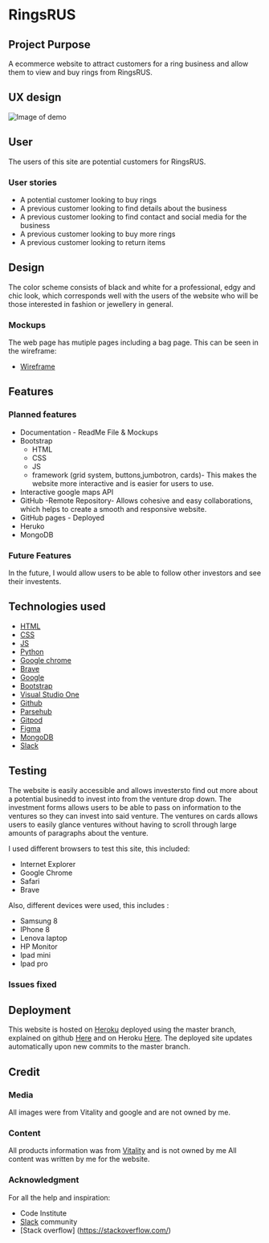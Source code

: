 # RingsRUS

## Project Purpose
A ecommerce website to attract customers for a ring business and allow them to view and buy rings from RingsRUS.
## UX design
![Image of demo](Documentation/msp3.png)

## User
The users of this site are potential customers for RingsRUS.

### User stories
* A potential customer looking to buy rings 
* A previous customer looking to find details about the business
* A previous customer looking to find contact and social media for the business 
* A previous customer looking to buy more rings 
* A previous customer looking to return items

## Design
The color scheme consists of black and white for a professional, edgy and chic look, which corresponds well with the users of the website who will be those interested in fashion or jewellery in general.

### Mockups
The web page has mutiple pages including a bag page. This can be seen in the wireframe:

* [Wireframe](https://www.figma.com/file/hh9MeowSkZakhPHTHYMpAV/Ringsrus?node-id=0%3A1)

## Features

### Planned features 


* Documentation - ReadMe File & Mockups
* Bootstrap
  * HTML
  * CSS 
  * JS
  * framework (grid system, buttons,jumbotron, cards)- This makes the website more interactive and is easier for users to use. 
* Interactive google maps API
* GitHub -Remote Repository- Allows cohesive and easy collaborations, which helps to create a smooth and responsive website.
* GitHub pages - Deployed
* Heruko
* MongoDB

### Future Features 
In the future, I would allow users to be able to follow other investors and see their investents. 

## Technologies used
* [HTML](https://developer.mozilla.org/en-US/docs/Web/HTML#:~:targetText=HTML%20(HyperText%20Markup%20Language)%20is,functionality%2Fbehavior%20(JavaScript).)
* [CSS](https://developer.mozilla.org/en-US/docs/Web/CSS#:~:targetText=Cascading%20Style%20Sheets%20(CSS)%20is,speech%2C%20or%20on%20other%20media.)
* [JS](https://www.javascript.com/)
* [Python](https://www.python.org/)
* [Google chrome](https://www.google.com/chrome/)
* [Brave](https://brave.com/?ref=poi214)
* [Google](https://www.google.com/)
* [Bootstrap](https://getbootstrap.com/)
* [Visual Studio One](https://code.visualstudio.com/)
* [Github](https://github.com/)
* [Parsehub](https://parsehub.com/)
* [Gitpod](https://gitpod.io/)
* [Figma](https://gitpod.io/)
* [MongoDB](https://www.mongodb.com/)
* [Slack](https://slack.com/intl/en-gb/)



## Testing

The website is easily accessible and allows investersto find out more about a potential businedd to invest into from the venture drop down. The investment forms allows users to be able to pass on information to the ventures so they can invest into said venture. The ventures on cards allows users to easily glance ventures without having to scroll through large amounts of paragraphs about the venture.

I used different browsers to test this site, this included:
* Internet Explorer
* Google Chrome 
* Safari
* Brave

Also, different devices were used, this includes :

* Samsung 8
* IPhone 8
* Lenova laptop
* HP Monitor
* Ipad mini
* Ipad pro
### Issues fixed


## Deployment
This website is hosted on [Heroku](https://investsmartblm.herokuapp.com/) deployed using the master branch, explained on github [Here](https://help.github.com/en/github/getting-started-with-github/create-a-repo) and on Heroku [Here](https://devcenter.heroku.com/articles/git#prerequisites-install-git-and-the-heroku-cli). The deployed site updates automatically upon new commits to the master branch.


## Credit
### Media
All images were from Vitality and google and are not owned by me.
### Content
All products information was from [Vitality](https://www.vitalydesign.com/) and is not owned by me 
All content was written by me for the website.

### Acknowledgment
For all the help and inspiration:
* Code Institute
* [Slack](https://slack.com/intl/en-gb/) community
* [Stack overflow] (https://stackoverflow.com/) 


